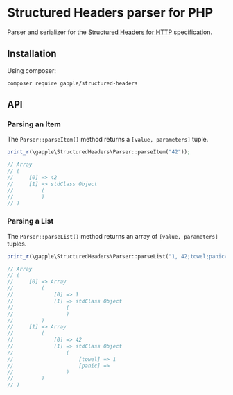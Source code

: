 Structured Headers parser for PHP
=======================================

Parser and serializer for the [Structured Headers for HTTP][1] specification.

Installation
------------

Using composer:

```
composer require gapple/structured-headers
```

API
---

### Parsing an Item

The `Parser::parseItem()` method returns a `[value, parameters]` tuple.

```php
print_r(\gapple\StructuredHeaders\Parser::parseItem("42"));

// Array
// (
//     [0] => 42
//     [1] => stdClass Object
//         (
//         )
// )
```

### Parsing a List

The `Parser::parseList()` method returns an array of `[value, parameters]` tuples.

```php
print_r(\gapple\StructuredHeaders\Parser::parseList("1, 42;towel;panic=?0"));

// Array
// (
//     [0] => Array
//         (
//             [0] => 1
//             [1] => stdClass Object
//                 (
//                 )
//         )
//     [1] => Array
//         (
//             [0] => 42
//             [1] => stdClass Object
//                 (
//                     [towel] => 1
//                     [panic] =>
//                 )
//         )
// )
```

[1]: https://httpwg.org/http-extensions/draft-ietf-httpbis-header-structure.html

